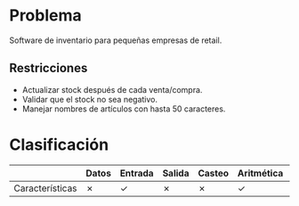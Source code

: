 # Problema

Software de inventario para pequeñas empresas de retail.

## Restricciones

- Actualizar stock después de cada venta/compra.
- Validar que el stock no sea negativo.
- Manejar nombres de artículos con hasta 50 caracteres.

# Clasificación
|  | Datos | Entrada | Salida | Casteo | Aritmética | Relacionales | Lógicos | Condicionales | Ciclo | Matrices | Funciones |
|----------|-------|---------|--------|--------|------------|--------------|---------|---------------|-------|----------|-------------|
| Características | ✗ | ✓ | ✗ | ✗ | ✓ | ✗ | ✗ | ✗ | ✓ | ✗ | ✗ |

